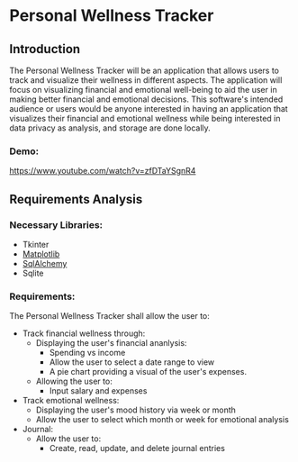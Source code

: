 # Personal Wellness Tracker

## Introduction
The Personal Wellness Tracker will be an application that allows users to track and visualize their wellness in different aspects. The application will focus on visualizing financial and emotional well-being to aid the user in making better financial and emotional decisions.
This software's intended audience or users would be anyone interested in having an application that visualizes their financial and emotional wellness while being interested in data privacy as analysis, and storage are done locally. 

### Demo:
https://www.youtube.com/watch?v=zfDTaYSgnR4
## Requirements Analysis
### Necessary Libraries:
  - Tkinter
  - [Matplotlib](https://matplotlib.org/stable/install/index.html)
  - [SqlAlchemy](https://www.sqlalchemy.org/)
  - Sqlite

### Requirements:
The Personal Wellness Tracker shall allow the user to: 
  - Track financial wellness through:
      - Displaying the user's financial ananlysis:
          - Spending vs income
          - Allow the user to select a date range to view
          - A pie chart providing a visual of the user's expenses.
      - Allowing the user to:
          - Input salary and expenses
  - Track emotional wellness:
    -  Displaying the user's mood history via week or month
    - Allow the user to select which month or week for emotional analysis
  - Journal:
    - Allow the user to:
      - Create, read, update, and delete journal entries
        
